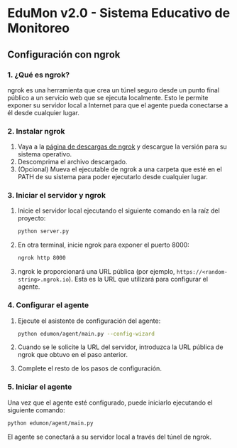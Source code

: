 # EduMon v2.0 - Sistema Educativo de Monitoreo

## Configuración con ngrok

### 1. ¿Qué es ngrok?

ngrok es una herramienta que crea un túnel seguro desde un punto final público a un servicio web que se ejecuta localmente. Esto le permite exponer su servidor local a Internet para que el agente pueda conectarse a él desde cualquier lugar.

### 2. Instalar ngrok

1.  Vaya a la [página de descargas de ngrok](https://ngrok.com/download) y descargue la versión para su sistema operativo.
2.  Descomprima el archivo descargado.
3.  (Opcional) Mueva el ejecutable de ngrok a una carpeta que esté en el PATH de su sistema para poder ejecutarlo desde cualquier lugar.

### 3. Iniciar el servidor y ngrok

1.  Inicie el servidor local ejecutando el siguiente comando en la raíz del proyecto:

    ```bash
    python server.py
    ```

2.  En otra terminal, inicie ngrok para exponer el puerto 8000:

    ```bash
    ngrok http 8000
    ```

3.  ngrok le proporcionará una URL pública (por ejemplo, `https://<random-string>.ngrok.io`). Esta es la URL que utilizará para configurar el agente.

### 4. Configurar el agente

1.  Ejecute el asistente de configuración del agente:

    ```bash
    python edumon/agent/main.py --config-wizard
    ```

2.  Cuando se le solicite la URL del servidor, introduzca la URL pública de ngrok que obtuvo en el paso anterior.
3.  Complete el resto de los pasos de configuración.

### 5. Iniciar el agente

Una vez que el agente esté configurado, puede iniciarlo ejecutando el siguiente comando:

```bash
python edumon/agent/main.py
```

El agente se conectará a su servidor local a través del túnel de ngrok.